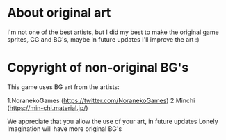 # About original art

I'm not one of the best artists, but I did my best to make the original game sprites, CG and BG's, maybe in future updates I'll improve the art :)

# Copyright of non-original BG's

This game uses BG art from the artists:

1.NoranekoGames (https://twitter.com/NoranekoGames)
2.Minchi (https://min-chi.material.jp/)

We appreciate that you allow the use of your art, in future updates Lonely Imagination will have more original BG's
